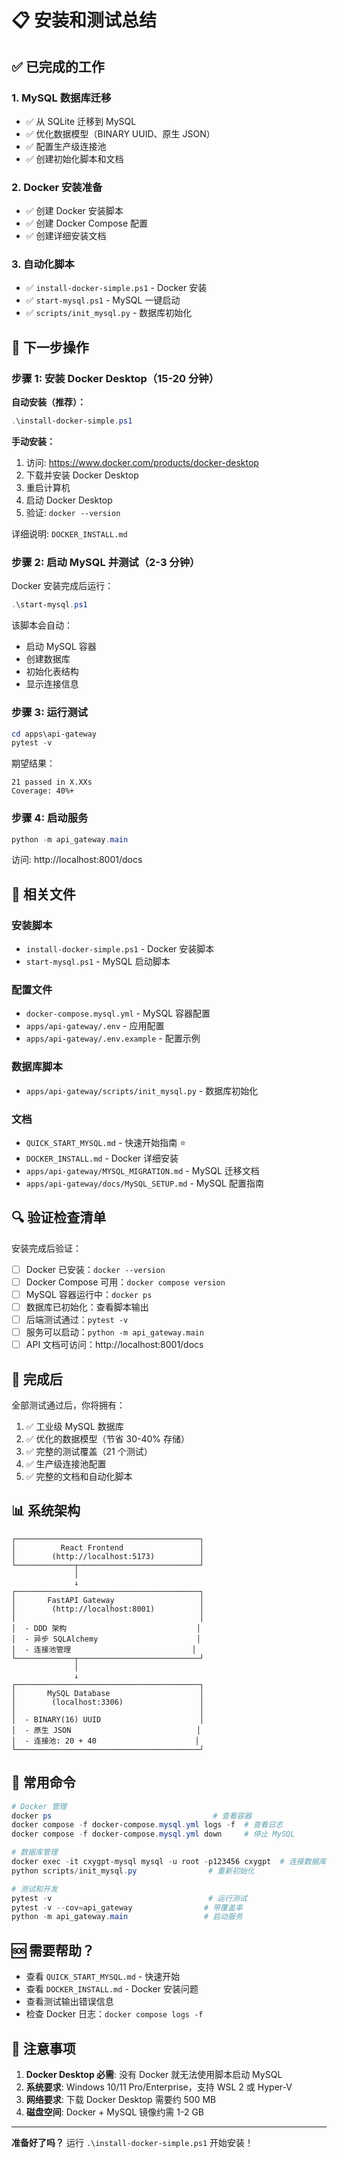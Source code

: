 # 📋 安装和测试总结

## ✅ 已完成的工作

### 1. MySQL 数据库迁移
- ✅ 从 SQLite 迁移到 MySQL
- ✅ 优化数据模型（BINARY UUID、原生 JSON）
- ✅ 配置生产级连接池
- ✅ 创建初始化脚本和文档

### 2. Docker 安装准备
- ✅ 创建 Docker 安装脚本
- ✅ 创建 Docker Compose 配置
- ✅ 创建详细安装文档

### 3. 自动化脚本
- ✅ `install-docker-simple.ps1` - Docker 安装
- ✅ `start-mysql.ps1` - MySQL 一键启动
- ✅ `scripts/init_mysql.py` - 数据库初始化

## 🎯 下一步操作

### 步骤 1: 安装 Docker Desktop（15-20 分钟）

**自动安装（推荐）：**
```powershell
.\install-docker-simple.ps1
```

**手动安装：**
1. 访问: https://www.docker.com/products/docker-desktop
2. 下载并安装 Docker Desktop
3. 重启计算机
4. 启动 Docker Desktop
5. 验证: `docker --version`

详细说明: `DOCKER_INSTALL.md`

### 步骤 2: 启动 MySQL 并测试（2-3 分钟）

Docker 安装完成后运行：

```powershell
.\start-mysql.ps1
```

该脚本会自动：
- 启动 MySQL 容器
- 创建数据库
- 初始化表结构
- 显示连接信息

### 步骤 3: 运行测试

```powershell
cd apps\api-gateway
pytest -v
```

期望结果：
```
21 passed in X.XXs
Coverage: 40%+
```

### 步骤 4: 启动服务

```powershell
python -m api_gateway.main
```

访问: http://localhost:8001/docs

## 📂 相关文件

### 安装脚本
- `install-docker-simple.ps1` - Docker 安装脚本
- `start-mysql.ps1` - MySQL 启动脚本

### 配置文件
- `docker-compose.mysql.yml` - MySQL 容器配置
- `apps/api-gateway/.env` - 应用配置
- `apps/api-gateway/.env.example` - 配置示例

### 数据库脚本
- `apps/api-gateway/scripts/init_mysql.py` - 数据库初始化

### 文档
- `QUICK_START_MYSQL.md` - 快速开始指南 ⭐
- `DOCKER_INSTALL.md` - Docker 详细安装
- `apps/api-gateway/MYSQL_MIGRATION.md` - MySQL 迁移文档
- `apps/api-gateway/docs/MySQL_SETUP.md` - MySQL 配置指南

## 🔍 验证检查清单

安装完成后验证：

- [ ] Docker 已安装：`docker --version`
- [ ] Docker Compose 可用：`docker compose version`
- [ ] MySQL 容器运行中：`docker ps`
- [ ] 数据库已初始化：查看脚本输出
- [ ] 后端测试通过：`pytest -v`
- [ ] 服务可以启动：`python -m api_gateway.main`
- [ ] API 文档可访问：http://localhost:8001/docs

## 🎉 完成后

全部测试通过后，你将拥有：

1. ✅ 工业级 MySQL 数据库
2. ✅ 优化的数据模型（节省 30-40% 存储）
3. ✅ 完整的测试覆盖（21 个测试）
4. ✅ 生产级连接池配置
5. ✅ 完整的文档和自动化脚本

## 📊 系统架构

```
┌─────────────────────────────────────────┐
│          React Frontend                 │
│        (http://localhost:5173)          │
└─────────────┬───────────────────────────┘
              │
              ↓
┌─────────────────────────────────────────┐
│       FastAPI Gateway                   │
│        (http://localhost:8001)          │
│                                         │
│  - DDD 架构                             │
│  - 异步 SQLAlchemy                      │
│  - 连接池管理                           │
└─────────────┬───────────────────────────┘
              │
              ↓
┌─────────────────────────────────────────┐
│       MySQL Database                    │
│        (localhost:3306)                 │
│                                         │
│  - BINARY(16) UUID                      │
│  - 原生 JSON                            │
│  - 连接池: 20 + 40                      │
└─────────────────────────────────────────┘
```

## 🔧 常用命令

```powershell
# Docker 管理
docker ps                                    # 查看容器
docker compose -f docker-compose.mysql.yml logs -f  # 查看日志
docker compose -f docker-compose.mysql.yml down     # 停止 MySQL

# 数据库管理
docker exec -it cxygpt-mysql mysql -u root -p123456 cxygpt  # 连接数据库
python scripts/init_mysql.py                # 重新初始化

# 测试和开发
pytest -v                                   # 运行测试
pytest -v --cov=api_gateway                # 带覆盖率
python -m api_gateway.main                 # 启动服务
```

## 🆘 需要帮助？

- 查看 `QUICK_START_MYSQL.md` - 快速开始
- 查看 `DOCKER_INSTALL.md` - Docker 安装问题
- 查看测试输出错误信息
- 检查 Docker 日志：`docker compose logs -f`

## 📝 注意事项

1. **Docker Desktop 必需**: 没有 Docker 就无法使用脚本启动 MySQL
2. **系统要求**: Windows 10/11 Pro/Enterprise，支持 WSL 2 或 Hyper-V
3. **网络要求**: 下载 Docker Desktop 需要约 500 MB
4. **磁盘空间**: Docker + MySQL 镜像约需 1-2 GB

---

**准备好了吗？** 运行 `.\install-docker-simple.ps1` 开始安装！

